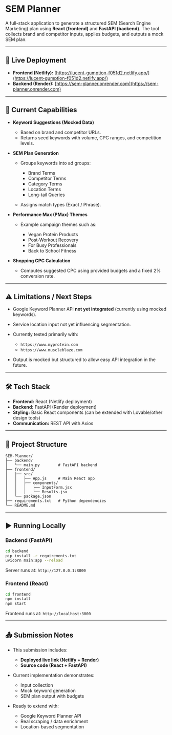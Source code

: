 # SEM Planner

A full-stack application to generate a structured SEM (Search Engine Marketing) plan using **React (frontend)** and **FastAPI (backend)**. The tool collects brand and competitor inputs, applies budgets, and outputs a mock SEM plan.

---

## 🚀 Live Deployment

* **Frontend (Netlify):** [https://lucent-gumption-f051d2.netlify.app/](https://lucent-gumption-f051d2.netlify.app/)
* **Backend (Render):** [https://sem-planner.onrender.com](https://sem-planner.onrender.com)

---

## 📌 Current Capabilities

* **Keyword Suggestions (Mocked Data)**

  * Based on brand and competitor URLs.
  * Returns seed keywords with volume, CPC ranges, and competition levels.

* **SEM Plan Generation**

  * Groups keywords into ad groups:

    * Brand Terms
    * Competitor Terms
    * Category Terms
    * Location Terms
    * Long-tail Queries
  * Assigns match types (Exact / Phrase).

* **Performance Max (PMax) Themes**

  * Example campaign themes such as:

    * Vegan Protein Products
    * Post-Workout Recovery
    * For Busy Professionals
    * Back to School Fitness

* **Shopping CPC Calculation**

  * Computes suggested CPC using provided budgets and a fixed 2% conversion rate.

---

## ⚠️ Limitations / Next Steps

* Google Keyword Planner API **not yet integrated** (currently using mocked keywords).
* Service location input not yet influencing segmentation.
* Currently tested primarily with:

  * `https://www.myprotein.com`
  * `https://www.muscleblaze.com`
* Output is mocked but structured to allow easy API integration in the future.

---

## 🛠️ Tech Stack

* **Frontend:** React (Netlify deployment)
* **Backend:** FastAPI (Render deployment)
* **Styling:** Basic React components (can be extended with Lovable/other design tools)
* **Communication:** REST API with Axios

---

## 📂 Project Structure

```
SEM-Planner/
├── backend/
│   └── main.py        # FastAPI backend
├── frontend/
│   ├── src/
│   │   ├── App.js     # Main React app
│   │   ├── components/
│   │   │   ├── InputForm.jsx
│   │   │   └── Results.jsx
│   └── package.json
├── requirements.txt   # Python dependencies
└── README.md
```

---

## ▶️ Running Locally

### Backend (FastAPI)

```bash
cd backend
pip install -r requirements.txt
uvicorn main:app --reload
```

Server runs at: `http://127.0.0.1:8000`

### Frontend (React)

```bash
cd frontend
npm install
npm start
```

Frontend runs at: `http://localhost:3000`

---

## 📤 Submission Notes

* This submission includes:

  * **Deployed live link (Netlify + Render)**
  * **Source code (React + FastAPI)**
* Current implementation demonstrates:

  * Input collection
  * Mock keyword generation
  * SEM plan output with budgets
* Ready to extend with:

  * Google Keyword Planner API
  * Real scraping / data enrichment
  * Location-based segmentation
